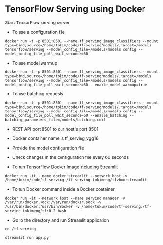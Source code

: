 # TensorFlow Serving using Docker

Start TensorFlow serving server

* To use a configuration file
~~~
docker run -t -p 8501:8501 --name tf_serving_image_classifiers --mount type=bind,source=/home/tokim/code/tf-serving/models/,target=/models tensorflow/serving --model_config_file=/models/models.config --model_config_file_poll_wait_seconds=60
~~~
* To use model warmup
~~~
docker run -t -p 8501:8501 --name tf_serving_image_classifiers --mount type=bind,source=/home/tokim/code/tf-serving/models/,target=/models tensorflow/serving --model_config_file=/models/models.config --model_config_file_poll_wait_seconds=60 --enable_model_warmup=true
~~~
* To use batching requests
~~~
docker run -t -p 8501:8501 --name tf_serving_image_classifiers --mount type=bind,source=/home/tokim/code/tf-serving/models/,target=/models tensorflow/serving --model_config_file=/models/models.config --model_config_file_poll_wait_seconds=60 --enable_batching --batching_parameters_file=/models/batching.conf
~~~
* REST API port 8501 to our host's port 8501
* Docker container name is tf_serving_vgg16
* Provide the model configuration file
* Check changes in the configuration file every 60 seconds

* To run TensorFlow Docker Image including Streamlit
~~~
docker run -it --name docker_streamlit --network host -v /home/tokim/code/tf-serving:/tf-serving tokimeng/tfvbox:streamlit
~~~

* To run Docker command inside a Docker container
~~~
docker run -it --network host --name serving_manager -v /var/run/docker.sock:/var/run/docker.sock -v /usr/bin/docker:/usr/bin/docker -v /home/tokim/code/tf-serving:/tf-serving tokimeng/tf:0.2 bash
~~~

* Go to the directory and run Streamlit application
~~~
cd /tf-serving
~~~
~~~
streamlit run app.py
~~~
